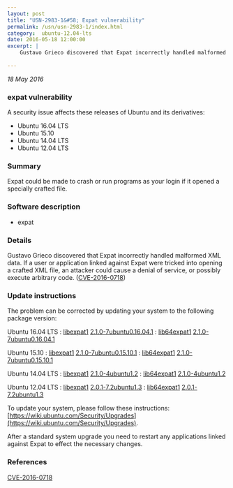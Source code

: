 ```yaml
---
layout: post
title: "USN-2983-1&#58; Expat vulnerability"
permalink: /usn/usn-2983-1/index.html
category:  ubuntu-12.04-lts
date: 2016-05-18 12:00:00
excerpt: |
    Gustavo Grieco discovered that Expat incorrectly handled malformed XML data. If a user or application linked against Expat were tricked into opening a crafted XML file, an attacker could cause a denial of service, or possibly execute arbitrary code. ([CVE-2016-0718](http://people.ubuntu.com/~ubuntu-security/cve/CVE-2016-0718)) 
    
--- 
```

 
 

*18 May 2016*

### expat vulnerability

A security issue affects these releases of Ubuntu and its derivatives:

* Ubuntu 16.04 LTS
* Ubuntu 15.10
* Ubuntu 14.04 LTS
* Ubuntu 12.04 LTS

### Summary

Expat could be made to crash or run programs as your login if it opened a specially crafted file.

### Software description

* expat 

### Details

Gustavo Grieco discovered that Expat incorrectly handled malformed XML data. If a user or application linked against Expat were tricked into opening a crafted XML file, an attacker could cause a denial of service, or possibly execute arbitrary code. ([CVE-2016-0718](http://people.ubuntu.com/~ubuntu-security/cve/CVE-2016-0718)) 

### Update instructions

The problem can be corrected by updating your system to the following package version:

Ubuntu 16.04 LTS
 : [libexpat1](https://launchpad.net/ubuntu/+source/expat) <span> [2.1.0-7ubuntu0.16.04.1](https://launchpad.net/ubuntu/+source/expat/2.1.0-7ubuntu0.16.04.1) </span> 
 : [lib64expat1](https://launchpad.net/ubuntu/+source/expat) <span> [2.1.0-7ubuntu0.16.04.1](https://launchpad.net/ubuntu/+source/expat/2.1.0-7ubuntu0.16.04.1) </span> 

Ubuntu 15.10
 : [libexpat1](https://launchpad.net/ubuntu/+source/expat) <span> [2.1.0-7ubuntu0.15.10.1](https://launchpad.net/ubuntu/+source/expat/2.1.0-7ubuntu0.15.10.1) </span> 
 : [lib64expat1](https://launchpad.net/ubuntu/+source/expat) <span> [2.1.0-7ubuntu0.15.10.1](https://launchpad.net/ubuntu/+source/expat/2.1.0-7ubuntu0.15.10.1) </span> 

Ubuntu 14.04 LTS
 : [libexpat1](https://launchpad.net/ubuntu/+source/expat) <span> [2.1.0-4ubuntu1.2](https://launchpad.net/ubuntu/+source/expat/2.1.0-4ubuntu1.2) </span> 
 : [lib64expat1](https://launchpad.net/ubuntu/+source/expat) <span> [2.1.0-4ubuntu1.2](https://launchpad.net/ubuntu/+source/expat/2.1.0-4ubuntu1.2) </span> 

Ubuntu 12.04 LTS
 : [libexpat1](https://launchpad.net/ubuntu/+source/expat) <span> [2.0.1-7.2ubuntu1.3](https://launchpad.net/ubuntu/+source/expat/2.0.1-7.2ubuntu1.3) </span> 
 : [lib64expat1](https://launchpad.net/ubuntu/+source/expat) <span> [2.0.1-7.2ubuntu1.3](https://launchpad.net/ubuntu/+source/expat/2.0.1-7.2ubuntu1.3) </span> 

To update your system, please follow these instructions: [https://wiki.ubuntu.com/Security/Upgrades](https://wiki.ubuntu.com/Security/Upgrades).

After a standard system upgrade you need to restart any applications linked against Expat to effect the necessary changes. 

### References

 
 [CVE-2016-0718](http://people.ubuntu.com/~ubuntu-security/cve/CVE-2016-0718)
 

